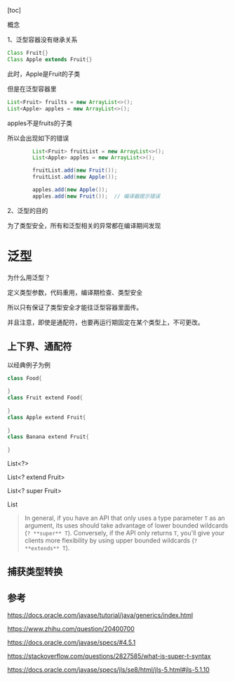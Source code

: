 [toc]

概念

1、泛型容器没有继承关系

```java
Class Fruit{}
Class Apple extends Fruit{}
```

此时，Apple是Fruit的子类

但是在泛型容器里

```java
List<Fruit> fruilts = new ArrayList<>();
List<Apple> apples = new ArrayList<>();
```

apples不是fruits的子类

所以会出现如下的错误

```java
        List<Fruit> fruitList = new ArrayList<>();
        List<Apple> apples = new ArrayList<>();

        fruitList.add(new Fruit());
        fruitList.add(new Apple());

        apples.add(new Apple());
        apples.add(new Fruit());  // 编译器提示错误
```



2、泛型的目的

为了类型安全，所有和泛型相关的异常都在编译期间发现



# 泛型

为什么用泛型？

定义类型参数，代码重用，编译期检查、类型安全



所以只有保证了类型安全才能往泛型容器里面传。



并且注意，即使是通配符，也要再运行期固定在某个类型上，不可更改。



## 上下界、通配符



以经典例子为例

```java
class Food{
    
}
class Fruit extend Food{
    
}
class Apple extend Fruit{
    
}
class Banana extend Fruit{
    
}
```



List<?>



List<? extend Fruit>

List<? super Fruit>

List<Banana>



> In general, if you have an API that only uses a type parameter `T` as an argument, its uses should take advantage of lower bounded wildcards (`? **super** T`). Conversely, if the API only returns `T`, you'll give your clients more flexibility by using upper bounded wildcards (`? **extends** T`).



## 捕获类型转换





## 参考

https://docs.oracle.com/javase/tutorial/java/generics/index.html

https://www.zhihu.com/question/20400700

https://docs.oracle.com/javase/specs/#4.5.1

https://stackoverflow.com/questions/2827585/what-is-super-t-syntax



https://docs.oracle.com/javase/specs/jls/se8/html/jls-5.html#jls-5.1.10